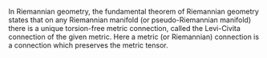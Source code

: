In Riemannian geometry, the fundamental theorem of Riemannian geometry states that on any Riemannian manifold (or pseudo-Riemannian manifold) there is a unique torsion-free metric connection, called the Levi-Civita connection of the given metric. Here a metric (or Riemannian) connection is a connection which preserves the metric tensor. 
